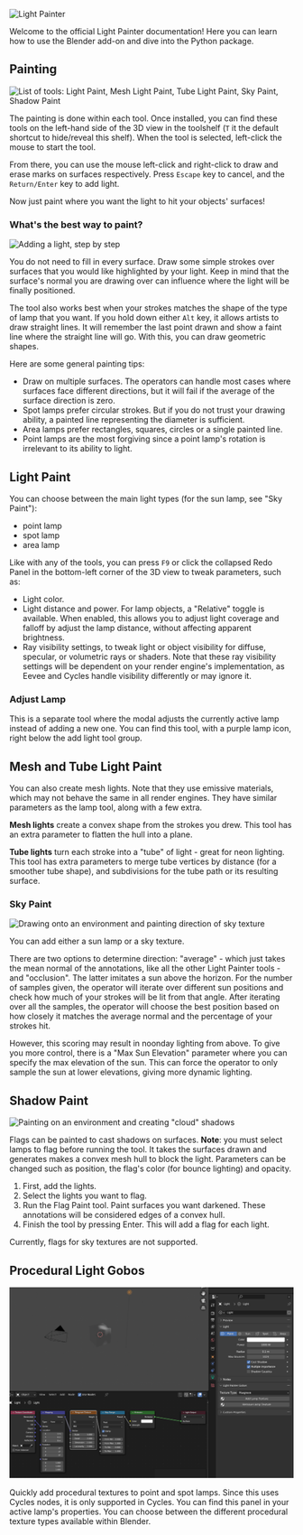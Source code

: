 ![Light Painter](/assets/logo.png)

Welcome to the official Light Painter documentation!
Here you can learn how to use the Blender add-on and dive into the Python package.

## Painting

![List of tools: Light Paint, Mesh Light Paint, Tube Light Paint, Sky Paint, Shadow Paint](/assets/tools.png)

The painting is done within each tool.
Once installed, you can find these tools on the left-hand side of the 3D view
in the toolshelf (`T` it the default shortcut to hide/reveal this shelf).
When the tool is selected, left-click the mouse to start the tool.

From there, you can use the mouse left-click and right-click
to draw and erase marks on surfaces respectively.
Press `Escape` key to cancel, and the `Return/Enter` key to add light.

Now just paint where you want the light to hit your objects' surfaces!

### What's the best way to paint?

![Adding a light, step by step](/assets/painting_steps.gif)

You do not need to fill in every surface.
Draw some simple strokes over surfaces that you would like highlighted by your light.
Keep in mind that the surface's normal you are drawing over
can influence where the light will be finally positioned.

The tool also works best
when your strokes matches the shape of the type of lamp that you want.
If you hold down either `Alt` key, it allows artists to draw straight lines.
It will remember the last point drawn and show a faint line where the straight line will go.
With this, you can draw geometric shapes.

Here are some general painting tips:

- Draw on multiple surfaces. The operators can handle most cases
  where surfaces face different directions,
  but it will fail if the average of the surface direction is zero.
- Spot lamps prefer circular strokes.
  But if you do not trust your drawing ability,
  a painted line representing the diameter is sufficient.
- Area lamps prefer rectangles, squares, circles or a single painted line.
- Point lamps are the most forgiving since a point lamp's rotation
  is irrelevant to its ability to light.

## Light Paint

You can choose between the main light types (for the sun lamp, see "Sky Paint"):

- point lamp
- spot lamp
- area lamp

Like with any of the tools, you can press `F9` or click the collapsed Redo Panel
in the bottom-left corner of the 3D view to tweak parameters, such as:
- Light color.
- Light distance and power. For lamp objects, a "Relative" toggle is available.
  When enabled, this allows you to adjust light coverage and falloff by adjust the lamp distance,
  without affecting apparent brightness.
- Ray visibility settings, to tweak light or object visibility 
  for diffuse, specular, or volumetric rays or shaders.
  Note that these ray visibility settings will be dependent on your render engine's implementation,
  as Eevee and Cycles handle visibility differently or may ignore it.

### Adjust Lamp

This is a separate tool where the modal adjusts the currently active lamp
instead of adding a new one.
You can find this tool, with a purple lamp icon, right below the add light tool group.

## Mesh and Tube Light Paint

You can also create mesh lights. Note that they use emissive materials,
which may not behave the same in all render engines.
They have similar parameters as the lamp tool, along with a few extra.

**Mesh lights** create a convex shape from the strokes you drew.
This tool has an extra parameter to flatten the hull into a plane.

**Tube lights** turn each stroke into a "tube" of light -
great for neon lighting.
This tool has extra parameters to merge tube vertices by distance (for a smoother tube shape),
and subdivisions for the tube path or its resulting surface.

### Sky Paint

![Drawing onto an environment and painting direction of sky texture](assets/sky_paint.gif)

You can add either a sun lamp or a sky texture.

There are two options to determine direction: "average" -
which just takes the mean normal of the annotations, like all the other Light Painter tools -
and "occlusion". The latter imitates a sun above the horizon.
For the number of samples given, the operator will iterate over different sun positions
and check how much of your strokes will be lit from that angle.
After iterating over all the samples, the operator will choose the best position
based on how closely it matches the average normal
and the percentage of your strokes hit.

However, this scoring may result in noonday lighting from above.
To give you more control, there is a "Max Sun Elevation" parameter
where you can specify the max elevation of the sun.
This can force the operator to only sample the sun at lower elevations,
giving more dynamic lighting.

## Shadow Paint

![Painting on an environment and creating "cloud" shadows](assets/shadow_paint.gif)

Flags can be painted to cast shadows on surfaces.
**Note**: you must select lamps to flag before running the tool.
It takes the surfaces drawn and generates makes a convex mesh hull to block the light.
Parameters can be changed such as position,
the flag's color (for bounce lighting) and opacity.

1. First, add the lights.
2. Select the lights you want to flag.
3. Run the Flag Paint tool. Paint surfaces you want darkened.
   These annotations will be considered edges of a convex hull.
4. Finish the tool by pressing Enter. This will add a flag for each light.

Currently, flags for sky textures are not supported.

## Procedural Light Gobos

![Adding procedural noise to a point lamp to create gobos or shadows](assets/gobos.png)

Quickly add procedural textures to point and spot lamps.
Since this uses Cycles nodes, it is only supported in Cycles.
You can find this panel in your active lamp's properties.
You can choose between the different procedural texture types available within Blender.
